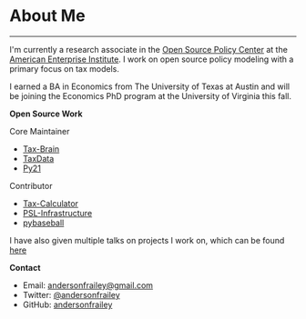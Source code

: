 # About Me

---

I'm currently a research associate in the [Open Source Policy Center](https://www.ospc.org)
at the [American Enterprise Institute](www.aei.org). I work on open source policy
modeling with a primary focus on tax models.

I earned a BA in Economics from The University of Texas at Austin and will be
joining the Economics PhD program at the University of Virginia this fall.

**Open Source Work**

Core Maintainer

* [Tax-Brain](https://github.com/PSLmodels/Tax-Brain)
* [TaxData](https://github.com/PSLmodels/taxdata)
* [Py21](https://github.com/andersonfrailey/blackjack)

Contributor

* [Tax-Calculator](https://github.com/PSLmodels/Tax-Calculator)
* [PSL-Infrastructure](https://github.com/PSLmodels/PSL-Infrastructure)
* [pybaseball](https://github.com/jldbc/pybaseball)

I have also given multiple talks on projects I work on, which can be found [here](www.andersonfrailey.github.io/speaking)

**Contact**

* Email: <a class="contact-link" href="mailto:andersonfrailey@gmail.com">andersonfrailey@gmail.com</a>
* Twitter: <a class="contact-link" href="https://twitter.com/andersonfrailey">@andersonfrailey</a>
* GitHub: <a class="contact-link" href="https://github.com/andersonfrailey">andersonfrailey</a>